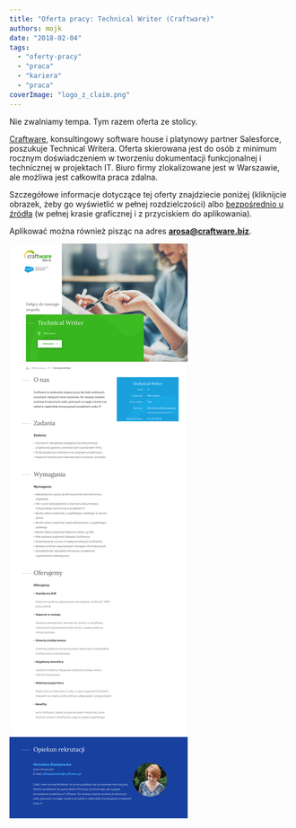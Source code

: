```yaml
---
title: "Oferta pracy: Technical Writer (Craftware)"
authors: mojk
date: "2018-02-04"
tags:
  - "oferty-pracy"
  - "praca"
  - "kariera"
  - "praca"
coverImage: "logo_z_claim.png"
---
```


Nie zwalniamy tempa. Tym razem oferta ze stolicy.

<!--truncate-->

[Craftware](https://craftware.pl/), konsultingowy software house i platynowy
partner Salesforce, poszukuje Technical Writera. Oferta skierowana jest do osób
z minimum rocznym doświadczeniem w tworzeniu dokumentacji funkcjonalnej i
technicznej w projektach IT. Biuro firmy zlokalizowane jest w Warszawie, ale
możliwa jest całkowita praca zdalna.

Szczegółowe informacje dotyczące tej oferty znajdziecie poniżej (kliknijcie
obrazek, żeby go wyświetlić w pełnej rozdzielczości)
albo [bezpośrednio u źródła](https://craftware.pl/work-offers/technical-writer-4/) (w
pełnej krasie graficznej i z przyciskiem do aplikowania).

Aplikować można również pisząc na
adres **[arosa@craftware.biz](mailto:arosa@craftware.biz)**.

[![](images/Craftware-Technical-Writer.png)](http://techwriter.pl/wp-content/uploads/2018/02/Craftware-Technical-Writer.png)
